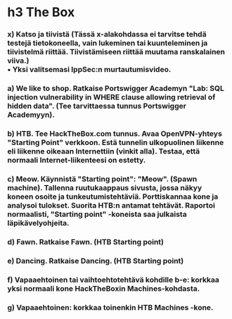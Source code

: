 # h3 The Box

### x) Katso ja tiivistä (Tässä x-alakohdassa ei tarvitse tehdä testejä tietokoneella, vain lukeminen tai kuunteleminen ja tiivistelmä riittää. Tiivistämiseen riittää muutama ranskalainen viiva.)<br> • Yksi valitsemasi IppSec:n murtautumisvideo.

### a) We like to shop. Ratkaise Portswigger Academyn "Lab: SQL injection vulnerability in WHERE clause allowing retrieval of hidden data". (Tee tarvittaessa tunnus Portswigger Academyyn).

### b) HTB. Tee HackTheBox.com tunnus. Avaa OpenVPN-yhteys "Starting Point" verkkoon. Estä tunnelin ulkopuolinen liikenne eli liikenne oikeaan Internettiin (vinkit alla). Testaa, että normaali Internet-liikenteesi on estetty.

### c) Meow. Käynnistä "Starting point": "Meow". (Spawn machine). Tallenna ruutukaappaus sivusta, jossa näkyy koneen osoite ja tunkeutumistehtäviä. Porttiskannaa kone ja analysoi tulokset. Suorita HTB:n antamat tehtävät. Raportoi normaalisti, "Starting point" -koneista saa julkaista läpikävelyohjeita.

### d) Fawn. Ratkaise Fawn. (HTB Starting point)

### e) Dancing. Ratkaise Dancing. (HTB Starting point)

### f) Vapaaehtoinen tai vaihtoehtotehtävä kohdille b-e: korkkaa yksi normaali kone HackTheBoxin Machines-kohdasta.

### g) Vapaaehtoinen: korkkaa toinenkin HTB Machines -kone.
